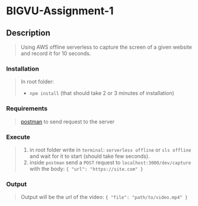 # BIGVU-Assignment-1

## Description

> Using AWS offline serverless to capture the screen of a given website and record it for 10 seconds.

### Installation

> In root folder:
>
> - `npm install` (that should take 2 or 3 minutes of installation)

### Requirements

> [postman](https://www.postman.com/) to send request to the server

### Execute

> 1. in root folder write in `terminal`: `serverless offline` or `sls offline` and wait for it to start (should take few seconds).
> 2. inside `postman` send a `POST` request to `localhost:3000/dev/capture` with the body: `{ "url": "https://site.com" }`

### Output

> Output will be the url of the video: `{ "file": "path/to/video.mp4" }`
